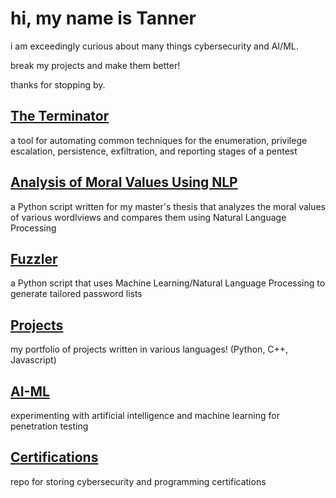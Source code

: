 # hi, my name is Tanner

i am exceedingly curious about many things cybersecurity and AI/ML.

break my projects and make them better!

thanks for stopping by.

## [The Terminator](https://github.com/suffs811/the-terminator)
a tool for automating common techniques for the enumeration, privilege escalation, persistence, exfiltration, and reporting stages of a pentest

## [Analysis of Moral Values Using NLP](https://github.com/suffs811/pluralism-thesis)
a Python script written for my master's thesis that analyzes the moral values of various wordlviews and compares them using Natural Language Processing

## [Fuzzler](https://github.com/suffs811/fuzzler)
a Python script that uses Machine Learning/Natural Language Processing to generate tailored password lists

## [Projects](https://github.com/suffs811/projects)
my portfolio of projects written in various languages! (Python, C++, Javascript)

## [AI-ML](https://github.com/suffs811/AI-ML)
experimenting with artificial intelligence and machine learning for penetration testing

## [Certifications](https://github.com/suffs811/certifications)
repo for storing cybersecurity and programming certifications
